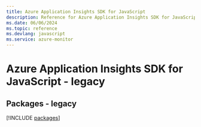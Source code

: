 ```yaml
---
title: Azure Application Insights SDK for JavaScript
description: Reference for Azure Application Insights SDK for JavaScript
ms.date: 06/06/2024
ms.topic: reference
ms.devlang: javascript
ms.service: azure-monitor
---
```

# Azure Application Insights SDK for JavaScript - legacy
## Packages - legacy
[!INCLUDE [packages](application-insights-index.md)]